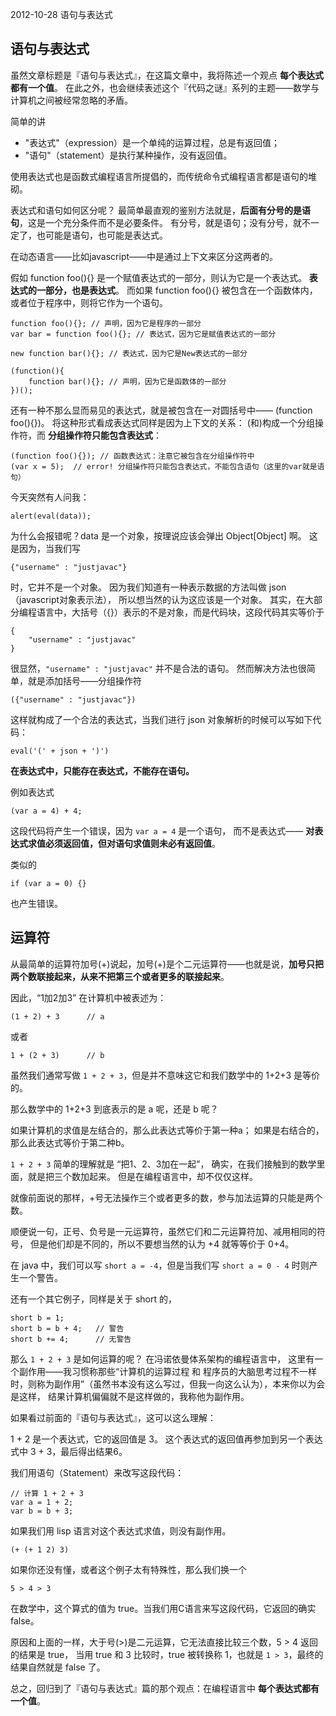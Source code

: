 2012-10-28 语句与表达式

## 语句与表达式

虽然文章标题是『语句与表达式』，在这篇文章中，我将陈述一个观点 **每个表达式都有一个值**。
在此之外，也会继续表述这个『代码之谜』系列的主题——数学与计算机之间被经常忽略的矛盾。

简单的讲

* "表达式"（expression）是一个单纯的运算过程，总是有返回值；
* "语句"（statement）是执行某种操作，没有返回值。

使用表达式也是函数式编程语言所提倡的，而传统命令式编程语言都是语句的堆砌。

表达式和语句如何区分呢？
最简单最直观的鉴别方法就是，**后面有分号的是语句**，这是一个充分条件而不是必要条件。
有分号，就是语句；没有分号，就不一定了，也可能是语句，也可能是表达式。

在动态语言——比如javascript——中是通过上下文来区分这两者的。

假如 function foo(){} 是一个赋值表达式的一部分，则认为它是一个表达式。
**表达式的一部分，也是表达式**。
而如果 function foo(){} 被包含在一个函数体内，或者位于程序中，则将它作为一个语句。

	function foo(){}; // 声明，因为它是程序的一部分
	var bar = function foo(){}; // 表达式，因为它是赋值表达式的一部分

	new function bar(){}; // 表达式，因为它是New表达式的一部分

	(function(){
		function bar(){}; // 声明，因为它是函数体的一部分
	})();

还有一种不那么显而易见的表达式，就是被包含在一对圆括号中—— (function foo(){})。
将这种形式看成表达式同样是因为上下文的关系：
(和)构成一个分组操作符，而 **分组操作符只能包含表达式**：

	(function foo(){}); // 函数表达式：注意它被包含在分组操作符中
	(var x = 5);  // error! 分组操作符只能包含表达式，不能包含语句（这里的var就是语句）
	
今天突然有人问我： 
	
	alert(eval(data));

为什么会报错呢？data 是一个对象，按理说应该会弹出 Object[Object] 啊。
这是因为，当我们写 

	{"username" : "justjavac"} 
	
时，它并不是一个对象。
因为我们知道有一种表示数据的方法叫做 json（javascript对象表示法），
所以想当然的认为这应该是一个对象。
其实，在大部分编程语言中，大括号（{}）表示的不是对象，而是代码块，这段代码其实等价于

	{
		"username" : "justjavac"
	}

很显然，`"username" : "justjavac"` 并不是合法的语句。
然而解决方法也很简单，就是添加括号——分组操作符

	({"username" : "justjavac"})

这样就构成了一个合法的表达式，当我们进行 json 对象解析的时候可以写如下代码：

	eval('(' + json + ')')

**在表达式中，只能存在表达式，不能存在语句。**

例如表达式

	(var a = 4) + 4;

这段代码将产生一个错误，因为 `var a = 4` 是一个语句，
而不是表达式—— **对表达式求值必须返回值，但对语句求值则未必有返回值**。

类似的

	if (var a = 0) {}
	
也产生错误。

## 运算符

从最简单的运算符加号(+)说起，加号(+)是个二元运算符——也就是说，**加号只把两个数联接起来，从来不把第三个或者更多的联接起来**。

因此，“1加2加3” 在计算机中被表述为：

	(1 + 2) + 3      // a

或者

	1 + (2 + 3)      // b

虽然我们通常写做 `1 + 2 + 3`，但是并不意味这它和我们数学中的 1+2+3 是等价的。

那么数学中的 1+2+3 到底表示的是 a 呢，还是 b 呢？

如果计算机的求值是左结合的，那么此表达式等价于第一种a；
如果是右结合的，那么此表达式等价于第二种b。

`1 + 2 + 3` 简单的理解就是 “把1、2、3加在一起”，
确实，在我们接触到的数学里面，就是把三个数加起来。
但是在编程语言中，却不仅仅这样。

就像前面说的那样，+号无法操作三个或者更多的数，参与加法运算的只能是两个数。

顺便说一句，正号、负号是一元运算符，虽然它们和二元运算符加、减用相同的符号，
但是他们却是不同的，所以不要想当然的认为 +4 就等等价于 0+4。

在 java 中，我们可以写 `short a = -4`，但是当我们写 `short a = 0 - 4` 时则产生一个警告。

还有一个其它例子，同样是关于 short 的，

	short b = 1;
	short b = b + 4;   // 警告
	short b += 4;      // 无警告

那么 `1 + 2 + 3` 是如何运算的呢？
在冯诺依曼体系架构的编程语言中，
这里有一个副作用——我习惯称那些“计算机的运算过程 和 程序员的大脑思考过程不一样时，则称为副作用”（虽然书本没有这么写过，但我一向这么认为），本来你以为会是这样，
结果计算机偏偏就不是这样做的，我称他为副作用。

如果看过前面的『语句与表达式』，这可以这么理解：

1 + 2 是一个表达式，它的返回值是 3。
这个表达式的返回值再参加到另一个表达式中 3 + 3，最后得出结果6。

我们用语句（Statement）来改写这段代码：

	// 计算 1 + 2 + 3
	var a = 1 + 2;
	var b = b + 3;

如果我们用 lisp 语言对这个表达式求值，则没有副作用。

	(+ (+ 1 2) 3)

如果你还没有懂，或者这个例子太有特殊性，那么我们换一个

	5 > 4 > 3

在数学中，这个算式的值为 true。当我们用C语言来写这段代码，它返回的确实 false。

原因和上面的一样，大于号(>)是二元运算，它无法直接比较三个数，5 > 4 返回的结果是 true，
当用 true 和 3 比较时，true 被转换称 1，也就是 `1 > 3`，最终的结果自然就是 false 了。

总之，回归到了『语句与表达式』篇的那个观点：在编程语言中 **每个表达式都有一个值**。




